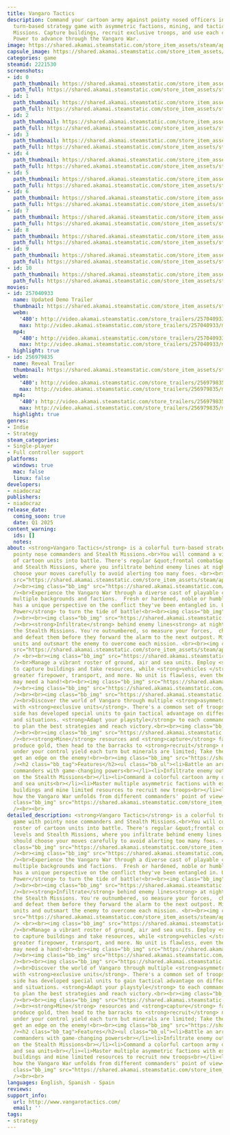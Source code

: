 ```yaml
---
title: Vangaro Tactics
description: Command your cartoon army against pointy nosed officers in this colorful
  turn-based strategy game with asymmetric factions, mining, and tactical Stealth
  Missions. Capture buildings, recruit exclusive troops, and use each commander's
  Power to advance through the Vangaro War.
image: https://shared.akamai.steamstatic.com/store_item_assets/steam/apps/2221530/header.jpg?t=1722351762
capsule_image: https://shared.akamai.steamstatic.com/store_item_assets/steam/apps/2221530/capsule_231x87.jpg?t=1722351762
categories: game
steamid: 2221530
screenshots:
- id: 0
  path_thumbnail: https://shared.akamai.steamstatic.com/store_item_assets/steam/apps/2221530/ss_c3801eb21701dd83b4ee7008741a1fd748918692.600x338.jpg?t=1722351762
  path_full: https://shared.akamai.steamstatic.com/store_item_assets/steam/apps/2221530/ss_c3801eb21701dd83b4ee7008741a1fd748918692.1920x1080.jpg?t=1722351762
- id: 1
  path_thumbnail: https://shared.akamai.steamstatic.com/store_item_assets/steam/apps/2221530/ss_b622ac4e2425405ab91b5a8c017ffd3b30782217.600x338.jpg?t=1722351762
  path_full: https://shared.akamai.steamstatic.com/store_item_assets/steam/apps/2221530/ss_b622ac4e2425405ab91b5a8c017ffd3b30782217.1920x1080.jpg?t=1722351762
- id: 2
  path_thumbnail: https://shared.akamai.steamstatic.com/store_item_assets/steam/apps/2221530/ss_2e315094d570af601ab84de9d02738921dd7f15c.600x338.jpg?t=1722351762
  path_full: https://shared.akamai.steamstatic.com/store_item_assets/steam/apps/2221530/ss_2e315094d570af601ab84de9d02738921dd7f15c.1920x1080.jpg?t=1722351762
- id: 3
  path_thumbnail: https://shared.akamai.steamstatic.com/store_item_assets/steam/apps/2221530/ss_7f7e07b62edd847e14ec7c1427325afe07a2572e.600x338.jpg?t=1722351762
  path_full: https://shared.akamai.steamstatic.com/store_item_assets/steam/apps/2221530/ss_7f7e07b62edd847e14ec7c1427325afe07a2572e.1920x1080.jpg?t=1722351762
- id: 4
  path_thumbnail: https://shared.akamai.steamstatic.com/store_item_assets/steam/apps/2221530/ss_b35e2fd4a9ef736f7e14ec7473f1b69290414c77.600x338.jpg?t=1722351762
  path_full: https://shared.akamai.steamstatic.com/store_item_assets/steam/apps/2221530/ss_b35e2fd4a9ef736f7e14ec7473f1b69290414c77.1920x1080.jpg?t=1722351762
- id: 5
  path_thumbnail: https://shared.akamai.steamstatic.com/store_item_assets/steam/apps/2221530/ss_f516452bfa09b60170e46a4830d2062cc2142e88.600x338.jpg?t=1722351762
  path_full: https://shared.akamai.steamstatic.com/store_item_assets/steam/apps/2221530/ss_f516452bfa09b60170e46a4830d2062cc2142e88.1920x1080.jpg?t=1722351762
- id: 6
  path_thumbnail: https://shared.akamai.steamstatic.com/store_item_assets/steam/apps/2221530/ss_6e40a23b8d5e2129d666b90f09b8aa8a54789313.600x338.jpg?t=1722351762
  path_full: https://shared.akamai.steamstatic.com/store_item_assets/steam/apps/2221530/ss_6e40a23b8d5e2129d666b90f09b8aa8a54789313.1920x1080.jpg?t=1722351762
- id: 7
  path_thumbnail: https://shared.akamai.steamstatic.com/store_item_assets/steam/apps/2221530/ss_ce95bcc4d3735082d5ecc4cf65cf524f5cb11845.600x338.jpg?t=1722351762
  path_full: https://shared.akamai.steamstatic.com/store_item_assets/steam/apps/2221530/ss_ce95bcc4d3735082d5ecc4cf65cf524f5cb11845.1920x1080.jpg?t=1722351762
- id: 8
  path_thumbnail: https://shared.akamai.steamstatic.com/store_item_assets/steam/apps/2221530/ss_fefe368cea311255cf213fdb7f1bcb8c7b6bc66a.600x338.jpg?t=1722351762
  path_full: https://shared.akamai.steamstatic.com/store_item_assets/steam/apps/2221530/ss_fefe368cea311255cf213fdb7f1bcb8c7b6bc66a.1920x1080.jpg?t=1722351762
- id: 9
  path_thumbnail: https://shared.akamai.steamstatic.com/store_item_assets/steam/apps/2221530/ss_46a81cf7e92fc6a8a5a62f701412edaa5b698cfa.600x338.jpg?t=1722351762
  path_full: https://shared.akamai.steamstatic.com/store_item_assets/steam/apps/2221530/ss_46a81cf7e92fc6a8a5a62f701412edaa5b698cfa.1920x1080.jpg?t=1722351762
- id: 10
  path_thumbnail: https://shared.akamai.steamstatic.com/store_item_assets/steam/apps/2221530/ss_cecbf7bd4b7ec28c763cd0ad3f3f940bb0e2f97b.600x338.jpg?t=1722351762
  path_full: https://shared.akamai.steamstatic.com/store_item_assets/steam/apps/2221530/ss_cecbf7bd4b7ec28c763cd0ad3f3f940bb0e2f97b.1920x1080.jpg?t=1722351762
movies:
- id: 257040933
  name: Updated Demo Trailer
  thumbnail: https://shared.akamai.steamstatic.com/store_item_assets/steam/apps/257040933/movie.293x165.jpg?t=1722005347
  webm:
    '480': http://video.akamai.steamstatic.com/store_trailers/257040933/movie480_vp9.webm?t=1722005347
    max: http://video.akamai.steamstatic.com/store_trailers/257040933/movie_max_vp9.webm?t=1722005347
  mp4:
    '480': http://video.akamai.steamstatic.com/store_trailers/257040933/movie480.mp4?t=1722005347
    max: http://video.akamai.steamstatic.com/store_trailers/257040933/movie_max.mp4?t=1722005347
  highlight: true
- id: 256979835
  name: Reveal Trailer
  thumbnail: https://shared.akamai.steamstatic.com/store_item_assets/steam/apps/256979835/movie.293x165.jpg?t=1699011512
  webm:
    '480': http://video.akamai.steamstatic.com/store_trailers/256979835/movie480_vp9.webm?t=1699011512
    max: http://video.akamai.steamstatic.com/store_trailers/256979835/movie_max_vp9.webm?t=1699011512
  mp4:
    '480': http://video.akamai.steamstatic.com/store_trailers/256979835/movie480.mp4?t=1699011512
    max: http://video.akamai.steamstatic.com/store_trailers/256979835/movie_max.mp4?t=1699011512
  highlight: true
genres:
- Indie
- Strategy
steam_categories:
- Single-player
- Full controller support
platforms:
  windows: true
  mac: false
  linux: false
developers:
- niadocraz
publishers:
- niadocraz
release_date:
  coming_soon: true
  date: Q1 2025
content_warning:
  ids: []
  notes:
about: <strong>Vangaro Tactics</strong> is a colorful turn-based strategy game with
  pointy nose commanders and Stealth Missions.<br>You will command a vibrant roster
  of cartoon units into battle. There's regular &quot;frontal combat&quot; levels
  and Stealth Missions, where you infiltrate behind enemy lines at night, and should
  choose your moves carefully to avoid alerting too many foes. <br><br><img class="bb_img"
  src="https://shared.akamai.steamstatic.com/store_item_assets/steam/apps/2221530/extras/avatars_kerwos-ankkalia-plus4_616x105.png?t=1722351762"
  /><br><img class="bb_img" src="https://shared.akamai.steamstatic.com/store_item_assets/steam/apps/2221530/extras/EN_banner_battle_unique_commanders.png?t=1722351762"
  /><br>Experience the Vangaro War through a diverse cast of playable commanders from
  multiple backgrounds and factions.  Fresh or hardened, noble or humble, each one
  has a unique perspective on the conflict they've been entangled in. Use your <strong>Commander
  Power</strong> to turn the tide of battle!<br><br><img class="bb_img" src="https://shared.akamai.steamstatic.com/store_item_assets/steam/apps/2221530/extras/lancePowerLoop_80KB_Compressed_P17.gif?t=1722351762"
  /><br><br><img class="bb_img" src="https://shared.akamai.steamstatic.com/store_item_assets/steam/apps/2221530/extras/EN_banner_stealth_missions.png?t=1722351762"
  /><br><strong>Infiltrate</strong> behind enemy lines<strong> at night</strong> on
  the Stealth Missions. You're outnumbered, so measure your forces,  choose your targets,
  and defeat them before they forward the alarm to the next outpost. Mine, recruit
  units and outsmart the enemy to overcome each mission. <br><br><img class="bb_img"
  src="https://shared.akamai.steamstatic.com/store_item_assets/steam/apps/2221530/extras/stealthLoopSteam_80KB_12fps.gif?t=1722351762"
  /> <br><br><img class="bb_img" src="https://shared.akamai.steamstatic.com/store_item_assets/steam/apps/2221530/extras/EN_banner_colorful_army.png?t=1722351762"
  /><br>Manage a vibrant roster of ground, air and sea units. Employ <strong>infantry</strong>
  to capture buildings and take resources, while <strong>vehicles </strong>provide
  greater firepower, transport, and more. No unit is flawless, even the chunky tanks
  may need a hand!<br><br><img class="bb_img" src="https://shared.akamai.steamstatic.com/store_item_assets/steam/apps/2221530/extras/map_units_colors.png?t=1722351762"
  /><br><img class="bb_img" src="https://shared.akamai.steamstatic.com/store_item_assets/steam/apps/2221530/extras/combatLoopSteam_80KB_12fps_Compressed.gif?t=1722351762"
  /><br><br><img class="bb_img" src="https://shared.akamai.steamstatic.com/store_item_assets/steam/apps/2221530/extras/EN_banner_master_each_faction.png?t=1722351762"
  /><br>Discover the world of Vangaro through multiple <strong>asymmetric </strong>factions
  with <strong>exclusive units</strong>. There's a common set of troops, but each
  side has developed special units to gain tactical advantage on different terrains
  and situations. <strong>Adapt your playstyle</strong> to each commander and faction
  to plan the best strategies and reach victory.<br><br><img class="bb_img" src="https://shared.akamai.steamstatic.com/store_item_assets/steam/apps/2221530/extras/banner-logos-faction_texto5.png?t=1722351762"
  /><br><br><img class="bb_img" src="https://shared.akamai.steamstatic.com/store_item_assets/steam/apps/2221530/extras/EN_banner_get_resources.png?t=1722351762"
  /><br><strong>Mine</strong> resources and <strong>capture</strong> factories to
  produce gold, then head to the barracks to <strong>recruit</strong> new units. Factories
  under your control yield each turn but minerals are limited; Take them first to
  get an edge on the enemy!<br><br><img class="bb_img" src="https://shared.akamai.steamstatic.com/store_item_assets/steam/apps/2221530/extras/buyUnitLoop_80KB_20fps_Compressed.gif?t=1722351762"
  /><h2 class="bb_tag">Features</h2><ul class="bb_ul"><li>Battle an array of charming
  commanders with game-changing powers<br></li><li>Infiltrate enemy outposts at night
  on the Stealth Missions<br></li><li>Command a colorful cartoon army of ground, air
  and sea units<br></li><li>Master multiple asymmetric factions with exclusive units<br></li><li>Capture
  buildings and mine limited resources to recruit new troops<br></li><li>Experience
  how the Vangaro War unfolds from different commanders' point of view</li></ul><br><img
  class="bb_img" src="https://shared.akamai.steamstatic.com/store_item_assets/steam/apps/2221530/extras/unitsUI_lineup_colors3.png?t=1722351762"
  /><br><br>
detailed_description: <strong>Vangaro Tactics</strong> is a colorful turn-based strategy
  game with pointy nose commanders and Stealth Missions.<br>You will command a vibrant
  roster of cartoon units into battle. There's regular &quot;frontal combat&quot;
  levels and Stealth Missions, where you infiltrate behind enemy lines at night, and
  should choose your moves carefully to avoid alerting too many foes. <br><br><img
  class="bb_img" src="https://shared.akamai.steamstatic.com/store_item_assets/steam/apps/2221530/extras/avatars_kerwos-ankkalia-plus4_616x105.png?t=1722351762"
  /><br><img class="bb_img" src="https://shared.akamai.steamstatic.com/store_item_assets/steam/apps/2221530/extras/EN_banner_battle_unique_commanders.png?t=1722351762"
  /><br>Experience the Vangaro War through a diverse cast of playable commanders from
  multiple backgrounds and factions.  Fresh or hardened, noble or humble, each one
  has a unique perspective on the conflict they've been entangled in. Use your <strong>Commander
  Power</strong> to turn the tide of battle!<br><br><img class="bb_img" src="https://shared.akamai.steamstatic.com/store_item_assets/steam/apps/2221530/extras/lancePowerLoop_80KB_Compressed_P17.gif?t=1722351762"
  /><br><br><img class="bb_img" src="https://shared.akamai.steamstatic.com/store_item_assets/steam/apps/2221530/extras/EN_banner_stealth_missions.png?t=1722351762"
  /><br><strong>Infiltrate</strong> behind enemy lines<strong> at night</strong> on
  the Stealth Missions. You're outnumbered, so measure your forces,  choose your targets,
  and defeat them before they forward the alarm to the next outpost. Mine, recruit
  units and outsmart the enemy to overcome each mission. <br><br><img class="bb_img"
  src="https://shared.akamai.steamstatic.com/store_item_assets/steam/apps/2221530/extras/stealthLoopSteam_80KB_12fps.gif?t=1722351762"
  /> <br><br><img class="bb_img" src="https://shared.akamai.steamstatic.com/store_item_assets/steam/apps/2221530/extras/EN_banner_colorful_army.png?t=1722351762"
  /><br>Manage a vibrant roster of ground, air and sea units. Employ <strong>infantry</strong>
  to capture buildings and take resources, while <strong>vehicles </strong>provide
  greater firepower, transport, and more. No unit is flawless, even the chunky tanks
  may need a hand!<br><br><img class="bb_img" src="https://shared.akamai.steamstatic.com/store_item_assets/steam/apps/2221530/extras/map_units_colors.png?t=1722351762"
  /><br><img class="bb_img" src="https://shared.akamai.steamstatic.com/store_item_assets/steam/apps/2221530/extras/combatLoopSteam_80KB_12fps_Compressed.gif?t=1722351762"
  /><br><br><img class="bb_img" src="https://shared.akamai.steamstatic.com/store_item_assets/steam/apps/2221530/extras/EN_banner_master_each_faction.png?t=1722351762"
  /><br>Discover the world of Vangaro through multiple <strong>asymmetric </strong>factions
  with <strong>exclusive units</strong>. There's a common set of troops, but each
  side has developed special units to gain tactical advantage on different terrains
  and situations. <strong>Adapt your playstyle</strong> to each commander and faction
  to plan the best strategies and reach victory.<br><br><img class="bb_img" src="https://shared.akamai.steamstatic.com/store_item_assets/steam/apps/2221530/extras/banner-logos-faction_texto5.png?t=1722351762"
  /><br><br><img class="bb_img" src="https://shared.akamai.steamstatic.com/store_item_assets/steam/apps/2221530/extras/EN_banner_get_resources.png?t=1722351762"
  /><br><strong>Mine</strong> resources and <strong>capture</strong> factories to
  produce gold, then head to the barracks to <strong>recruit</strong> new units. Factories
  under your control yield each turn but minerals are limited; Take them first to
  get an edge on the enemy!<br><br><img class="bb_img" src="https://shared.akamai.steamstatic.com/store_item_assets/steam/apps/2221530/extras/buyUnitLoop_80KB_20fps_Compressed.gif?t=1722351762"
  /><h2 class="bb_tag">Features</h2><ul class="bb_ul"><li>Battle an array of charming
  commanders with game-changing powers<br></li><li>Infiltrate enemy outposts at night
  on the Stealth Missions<br></li><li>Command a colorful cartoon army of ground, air
  and sea units<br></li><li>Master multiple asymmetric factions with exclusive units<br></li><li>Capture
  buildings and mine limited resources to recruit new troops<br></li><li>Experience
  how the Vangaro War unfolds from different commanders' point of view</li></ul><br><img
  class="bb_img" src="https://shared.akamai.steamstatic.com/store_item_assets/steam/apps/2221530/extras/unitsUI_lineup_colors3.png?t=1722351762"
  /><br><br>
languages: English, Spanish - Spain
reviews:
support_info:
  url: http://www.vangarotactics.com/
  email: ''
tags:
- strategy
---
```


